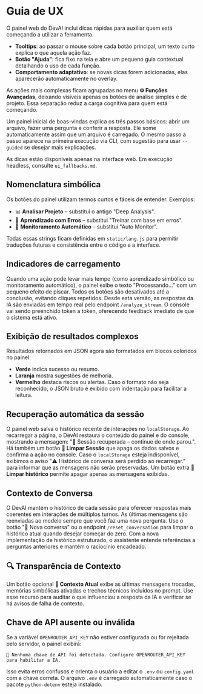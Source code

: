 # Guia de UX

O painel web do DevAI inclui dicas rápidas para auxiliar quem está começando a utilizar a ferramenta.

- **Tooltips**: ao passar o mouse sobre cada botão principal, um texto curto explica o que aquela ação faz.
- **Botão "Ajuda"**: fica fixo na tela e abre um pequeno guia contextual detalhando o uso de cada função.
- **Comportamento adaptativo**: se novas dicas forem adicionadas, elas aparecerão automaticamente no overlay.

As ações mais complexas ficam agrupadas no menu **⚙️ Funções Avançadas**, deixando visíveis apenas os botões de análise simples e de projeto. Essa separação reduz a carga cognitiva para quem está começando.

Um painel inicial de boas-vindas explica os três passos básicos: abrir um arquivo, fazer uma pergunta e conferir a resposta. Ele some automaticamente assim que um arquivo é carregado. O mesmo passo a passo aparece na primeira execução via CLI, com sugestão para usar `--guided` se desejar mais explicações.

As dicas estão disponíveis apenas na interface web. Em execução headless, consulte `ui_fallbacks.md`.

## Nomenclatura simbólica

Os botões do painel utilizam termos curtos e fáceis de entender.
Exemplos:

- 📊 **Analisar Projeto** – substitui o antigo "Deep Analysis".
- 🧠 **Aprendizado com Erros** – substitui "Treinar com base em erros".
- 🧭 **Monitoramento Automático** – substitui "Auto Monitor".

Todas essas strings ficam definidas em `static/lang.js` para permitir traduções futuras e consistência entre o código e a interface.

## Indicadores de carregamento

Quando uma ação pode levar mais tempo (como aprendizado simbólico ou monitoramento automático), o painel exibe o texto "Processando..." com um pequeno efeito de piscar. Todos os botões são desativados até a conclusão, evitando cliques repetidos.
Desde esta versão, as respostas da IA são enviadas em tempo real pelo endpoint `/analyze_stream`. O console vai sendo preenchido token a token, oferecendo feedback imediato de que o sistema está ativo.

## Exibição de resultados complexos

Resultados retornados em JSON agora são formatados em blocos coloridos no painel.
- **Verde** indica sucesso ou resumo.
- **Laranja** mostra sugestões de melhoria.
- **Vermelho** destaca riscos ou alertas.
Caso o formato não seja reconhecido, o JSON bruto é exibido com indentação para facilitar a leitura.

## Recuperação automática da sessão

O painel web salva o histórico recente de interações no `localStorage`.
Ao recarregar a página, o DevAI restaura o conteúdo do painel e do console,
mostrando a mensagem:
"🔄 Sessão recuperada – continue de onde parou.". Há também um botão
**🧹 Limpar Sessão** que apaga os dados salvos e confirma a ação no console.
Caso o `localStorage` esteja indisponível, exibimos o aviso
"⚠️ Histórico de conversa será perdido ao recarregar." para informar
que as mensagens não serão preservadas. Um botão extra **🧹 Limpar histórico**
permite apagar apenas as mensagens exibidas.

## Contexto de Conversa

O DevAI mantém o histórico de cada sessão para oferecer respostas mais
coerentes em interações de múltiplos turnos. As últimas mensagens são
reenviadas ao modelo sempre que você faz uma nova pergunta. Use o botão
"🔄 Nova conversa" ou o endpoint `/reset_conversation` para limpar o
histórico atual quando desejar começar do zero.
Com a nova implementação de histórico estruturado, o assistente entende
referências a perguntas anteriores e mantém o raciocínio encadeado.

## 🔍 Transparência de Contexto

Um botão opcional **🧠 Contexto Atual** exibe as últimas mensagens trocadas,
memórias simbólicas ativadas e trechos técnicos incluídos no prompt. Use esse
recurso para auditar o que influenciou a resposta da IA e verificar se há
avisos de falha de contexto.

## Chave de API ausente ou inválida

Se a variável `OPENROUTER_API_KEY` não estiver configurada ou for rejeitada pelo
servidor, o painel exibirá:

```
🚫 Nenhuma chave de API foi detectada. Configure OPENROUTER_API_KEY para habilitar a IA.
```

Isso evita erros confusos e orienta o usuário a editar o `.env` ou `config.yaml`
com a chave correta. O arquivo `.env` é carregado automaticamente caso o
pacote `python-dotenv` esteja instalado.
